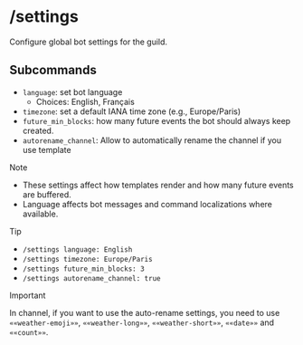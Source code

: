 # /settings
Configure global bot settings for the guild.

## Subcommands
- `language`: set bot language
	- Choices: English, Français
- `timezone`: set a default IANA time zone (e.g., Europe/Paris)
- `future_min_blocks`: how many future events the bot should always keep created.
- `autorename_channel`: Allow to automatically rename the channel if you use template

> [!NOTE]
> - These settings affect how templates render and how many future events are buffered.
> - Language affects bot messages and command localizations where available.

> [!TIP]
> - `/settings language: English`
> - `/settings timezone: Europe/Paris`
> - `/settings future_min_blocks: 3`
> - `/settings autorename_channel: true`

> [!IMPORTANT]
> In channel, if you want to use the auto-rename settings, you need to use `««weather-emoji»»`, `««weather-long»»`, `««weather-short»»`, `««date»»` and `««count»»`.
